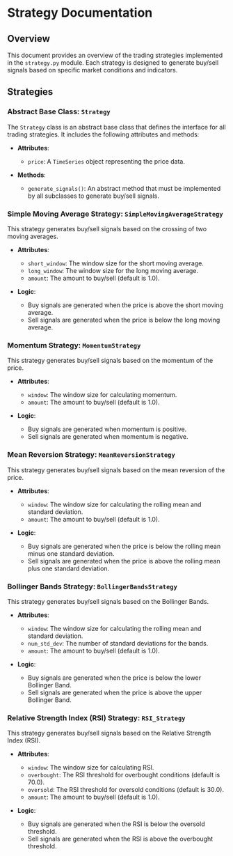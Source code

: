 # Strategy Documentation

## Overview

This document provides an overview of the trading strategies implemented in the `strategy.py` module. Each strategy is designed to generate buy/sell signals based on specific market conditions and indicators.

## Strategies

### Abstract Base Class: `Strategy`

The `Strategy` class is an abstract base class that defines the interface for all trading strategies. It includes the following attributes and methods:

- **Attributes**:
  - `price`: A `TimeSeries` object representing the price data.

- **Methods**:
  - `generate_signals()`: An abstract method that must be implemented by all subclasses to generate buy/sell signals.

### Simple Moving Average Strategy: `SimpleMovingAverageStrategy`

This strategy generates buy/sell signals based on the crossing of two moving averages.

- **Attributes**:
  - `short_window`: The window size for the short moving average.
  - `long_window`: The window size for the long moving average.
  - `amount`: The amount to buy/sell (default is 1.0).

- **Logic**:
  - Buy signals are generated when the price is above the short moving average.
  - Sell signals are generated when the price is below the long moving average.

### Momentum Strategy: `MomentumStrategy`

This strategy generates buy/sell signals based on the momentum of the price.

- **Attributes**:
  - `window`: The window size for calculating momentum.
  - `amount`: The amount to buy/sell (default is 1.0).

- **Logic**:
  - Buy signals are generated when momentum is positive.
  - Sell signals are generated when momentum is negative.

### Mean Reversion Strategy: `MeanReversionStrategy`

This strategy generates buy/sell signals based on the mean reversion of the price.

- **Attributes**:
  - `window`: The window size for calculating the rolling mean and standard deviation.
  - `amount`: The amount to buy/sell (default is 1.0).

- **Logic**:
  - Buy signals are generated when the price is below the rolling mean minus one standard deviation.
  - Sell signals are generated when the price is above the rolling mean plus one standard deviation.

### Bollinger Bands Strategy: `BollingerBandsStrategy`

This strategy generates buy/sell signals based on the Bollinger Bands.

- **Attributes**:
  - `window`: The window size for calculating the rolling mean and standard deviation.
  - `num_std_dev`: The number of standard deviations for the bands.
  - `amount`: The amount to buy/sell (default is 1.0).

- **Logic**:
  - Buy signals are generated when the price is below the lower Bollinger Band.
  - Sell signals are generated when the price is above the upper Bollinger Band.

### Relative Strength Index (RSI) Strategy: `RSI_Strategy`

This strategy generates buy/sell signals based on the Relative Strength Index (RSI).

- **Attributes**:
  - `window`: The window size for calculating RSI.
  - `overbought`: The RSI threshold for overbought conditions (default is 70.0).
  - `oversold`: The RSI threshold for oversold conditions (default is 30.0).
  - `amount`: The amount to buy/sell (default is 1.0).

- **Logic**:
  - Buy signals are generated when the RSI is below the oversold threshold.
  - Sell signals are generated when the RSI is above the overbought threshold.